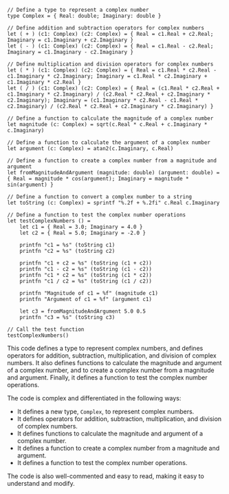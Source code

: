 ```f#
// Define a type to represent a complex number
type Complex = { Real: double; Imaginary: double }

// Define addition and subtraction operators for complex numbers
let ( + ) (c1: Complex) (c2: Complex) = { Real = c1.Real + c2.Real; Imaginary = c1.Imaginary + c2.Imaginary }
let ( - ) (c1: Complex) (c2: Complex) = { Real = c1.Real - c2.Real; Imaginary = c1.Imaginary - c2.Imaginary }

// Define multiplication and division operators for complex numbers
let ( * ) (c1: Complex) (c2: Complex) = { Real = c1.Real * c2.Real - c1.Imaginary * c2.Imaginary; Imaginary = c1.Real * c2.Imaginary + c1.Imaginary * c2.Real }
let ( / ) (c1: Complex) (c2: Complex) = { Real = (c1.Real * c2.Real + c1.Imaginary * c2.Imaginary) / (c2.Real * c2.Real + c2.Imaginary * c2.Imaginary); Imaginary = (c1.Imaginary * c2.Real - c1.Real * c2.Imaginary) / (c2.Real * c2.Real + c2.Imaginary * c2.Imaginary) }

// Define a function to calculate the magnitude of a complex number
let magnitude (c: Complex) = sqrt(c.Real * c.Real + c.Imaginary * c.Imaginary)

// Define a function to calculate the argument of a complex number
let argument (c: Complex) = atan2(c.Imaginary, c.Real)

// Define a function to create a complex number from a magnitude and argument
let fromMagnitudeAndArgument (magnitude: double) (argument: double) = { Real = magnitude * cos(argument); Imaginary = magnitude * sin(argument) }

// Define a function to convert a complex number to a string
let toString (c: Complex) = sprintf "%.2f + %.2fi" c.Real c.Imaginary

// Define a function to test the complex number operations
let testComplexNumbers () =
    let c1 = { Real = 3.0; Imaginary = 4.0 }
    let c2 = { Real = 5.0; Imaginary = -2.0 }

    printfn "c1 = %s" (toString c1)
    printfn "c2 = %s" (toString c2)

    printfn "c1 + c2 = %s" (toString (c1 + c2))
    printfn "c1 - c2 = %s" (toString (c1 - c2))
    printfn "c1 * c2 = %s" (toString (c1 * c2))
    printfn "c1 / c2 = %s" (toString (c1 / c2))

    printfn "Magnitude of c1 = %f" (magnitude c1)
    printfn "Argument of c1 = %f" (argument c1)

    let c3 = fromMagnitudeAndArgument 5.0 0.5
    printfn "c3 = %s" (toString c3)

// Call the test function
testComplexNumbers()
```

This code defines a type to represent complex numbers, and defines operators for addition, subtraction, multiplication, and division of complex numbers. It also defines functions to calculate the magnitude and argument of a complex number, and to create a complex number from a magnitude and argument. Finally, it defines a function to test the complex number operations.

The code is complex and differentiated in the following ways:

* It defines a new type, `Complex`, to represent complex numbers.
* It defines operators for addition, subtraction, multiplication, and division of complex numbers.
* It defines functions to calculate the magnitude and argument of a complex number.
* It defines a function to create a complex number from a magnitude and argument.
* It defines a function to test the complex number operations.

The code is also well-commented and easy to read, making it easy to understand and modify.